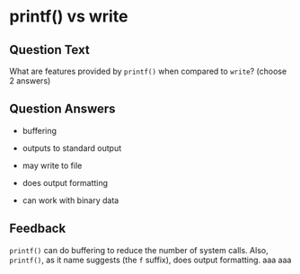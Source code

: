 # printf() vs write

## Question Text

What are features provided by `printf()` when compared to `write`? (choose 2 answers)

## Question Answers

+ buffering

- outputs to standard output

- may write to file

+ does output formatting

- can work with binary data

## Feedback

`printf()` can do buffering to reduce the number of system calls.
Also, `printf()`, as it name suggests (the `f` suffix), does output formatting.
aaa
aaa

